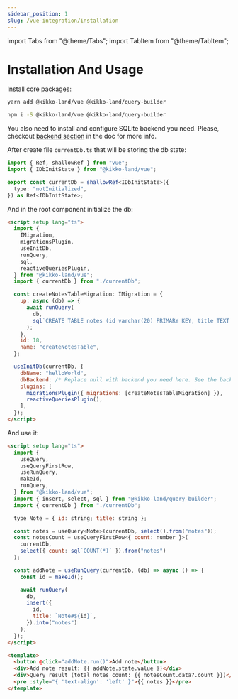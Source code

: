 ```yaml
---
sidebar_position: 1
slug: /vue-integration/installation
---
```


import Tabs from "@theme/Tabs";
import TabItem from "@theme/TabItem";

# Installation And Usage

Install core packages:

<Tabs>
  <TabItem value="yarn" label="yarn" default>

```bash
yarn add @kikko-land/vue @kikko-land/query-builder
```

  </TabItem>
  <TabItem value="npm" label="npm">

```bash
npm i -S @kikko-land/vue @kikko-land/query-builder
```

  </TabItem>
</Tabs>

You also need to install and configure SQLite backend you need. Please, checkout [backend section](/backends/web) in the doc for more info.

After create file `currentDb.ts` that will be storing the db state:

```ts
import { Ref, shallowRef } from "vue";
import { IDbInitState } from "@kikko-land/vue";

export const currentDb = shallowRef<IDbInitState>({
  type: "notInitialized",
}) as Ref<IDbInitState>;
```

And in the root component initialize the db:

```html
<script setup lang="ts">
  import {
    IMigration,
    migrationsPlugin,
    useInitDb,
    runQuery,
    sql,
    reactiveQueriesPlugin,
  } from "@kikko-land/vue";
  import { currentDb } from "./currentDb";

  const createNotesTableMigration: IMigration = {
    up: async (db) => {
      await runQuery(
        db,
        sql`CREATE TABLE notes (id varchar(20) PRIMARY KEY, title TEXT NOT NULL);`
      );
    },
    id: 18,
    name: "createNotesTable",
  };

  useInitDb(currentDb, {
    dbName: "helloWorld",
    dbBackend: /* Replace null with backend you need here. See the backend section guide */ null,
    plugins: [
      migrationsPlugin({ migrations: [createNotesTableMigration] }),
      reactiveQueriesPlugin(),
    ],
  });
</script>
```

And use it:

```html
<script setup lang="ts">
  import {
    useQuery,
    useQueryFirstRow,
    useRunQuery,
    makeId,
    runQuery,
  } from "@kikko-land/vue";
  import { insert, select, sql } from "@kikko-land/query-builder";
  import { currentDb } from "./currentDb";

  type Note = { id: string; title: string };

  const notes = useQuery<Note>(currentDb, select().from("notes"));
  const notesCount = useQueryFirstRow<{ count: number }>(
    currentDb,
    select({ count: sql`COUNT(*)` }).from("notes")
  );

  const addNote = useRunQuery(currentDb, (db) => async () => {
    const id = makeId();

    await runQuery(
      db,
      insert({
        id,
        title: `Note#${id}`,
      }).into("notes")
    );
  });
</script>

<template>
  <button @click="addNote.run()">Add note</button>
  <div>Add note result: {{ addNote.state.value }}</div>
  <div>Query result (total notes count: {{ notesCount.data?.count }})</div>
  <pre :style="{ 'text-align': 'left' }">{{ notes }}</pre>
</template>
```
